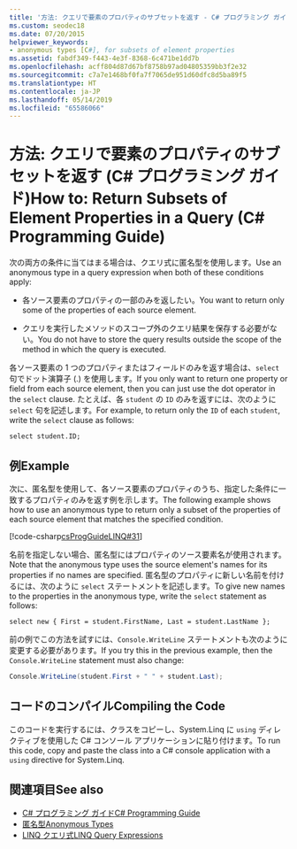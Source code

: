 ```yaml
---
title: '方法: クエリで要素のプロパティのサブセットを返す - C# プログラミング ガイド'
ms.custom: seodec18
ms.date: 07/20/2015
helpviewer_keywords:
- anonymous types [C#], for subsets of element properties
ms.assetid: fabdf349-f443-4e3f-8368-6c471be1dd7b
ms.openlocfilehash: acff804d87d67bf8758b97ad04805359bb3f2e32
ms.sourcegitcommit: c7a7e1468bf0fa7f7065de951d60dfc8d5ba89f5
ms.translationtype: HT
ms.contentlocale: ja-JP
ms.lasthandoff: 05/14/2019
ms.locfileid: "65586066"
---
```

# <a name="how-to-return-subsets-of-element-properties-in-a-query-c-programming-guide"></a><span data-ttu-id="4daba-102">方法: クエリで要素のプロパティのサブセットを返す (C# プログラミング ガイド)</span><span class="sxs-lookup"><span data-stu-id="4daba-102">How to: Return Subsets of Element Properties in a Query (C# Programming Guide)</span></span>
<span data-ttu-id="4daba-103">次の両方の条件に当てはまる場合は、クエリ式に匿名型を使用します。</span><span class="sxs-lookup"><span data-stu-id="4daba-103">Use an anonymous type in a query expression when both of these conditions apply:</span></span>  
  
- <span data-ttu-id="4daba-104">各ソース要素のプロパティの一部のみを返したい。</span><span class="sxs-lookup"><span data-stu-id="4daba-104">You want to return only some of the properties of each source element.</span></span>  
  
- <span data-ttu-id="4daba-105">クエリを実行したメソッドのスコープ外のクエリ結果を保存する必要がない。</span><span class="sxs-lookup"><span data-stu-id="4daba-105">You do not have to store the query results outside the scope of the method in which the query is executed.</span></span>  
  
 <span data-ttu-id="4daba-106">各ソース要素の 1 つのプロパティまたはフィールドのみを返す場合は、`select` 句でドット演算子 (.) を使用します。</span><span class="sxs-lookup"><span data-stu-id="4daba-106">If you only want to return one property or field from each source element, then you can just use the dot operator in the `select` clause.</span></span> <span data-ttu-id="4daba-107">たとえば、各 `student` の `ID` のみを返すには、次のように `select` 句を記述します。</span><span class="sxs-lookup"><span data-stu-id="4daba-107">For example, to return only the `ID` of each `student`, write the `select` clause as follows:</span></span>  
  
```  
select student.ID;  
```  
  
## <a name="example"></a><span data-ttu-id="4daba-108">例</span><span class="sxs-lookup"><span data-stu-id="4daba-108">Example</span></span>  
 <span data-ttu-id="4daba-109">次に、匿名型を使用して、各ソース要素のプロパティのうち、指定した条件に一致するプロパティのみを返す例を示します。</span><span class="sxs-lookup"><span data-stu-id="4daba-109">The following example shows how to use an anonymous type to return only a subset of the properties of each source element that matches the specified condition.</span></span>  
  
 [!code-csharp[csProgGuideLINQ#31](~/samples/snippets/csharp/VS_Snippets_VBCSharp/csProgGuideLINQ/CS/csRef30LangFeatures_2.cs#31)]  
  
 <span data-ttu-id="4daba-110">名前を指定しない場合、匿名型にはプロパティのソース要素名が使用されます。</span><span class="sxs-lookup"><span data-stu-id="4daba-110">Note that the anonymous type uses the source element's names for its properties if no names are specified.</span></span> <span data-ttu-id="4daba-111">匿名型のプロパティに新しい名前を付けるには、次のように `select` ステートメントを記述します。</span><span class="sxs-lookup"><span data-stu-id="4daba-111">To give new names to the properties in the anonymous type, write the `select` statement as follows:</span></span>  
  
```  
select new { First = student.FirstName, Last = student.LastName };  
```  
  
 <span data-ttu-id="4daba-112">前の例でこの方法を試すには、`Console.WriteLine` ステートメントも次のように変更する必要があります。</span><span class="sxs-lookup"><span data-stu-id="4daba-112">If you try this in the previous example, then the `Console.WriteLine` statement must also change:</span></span>  
  
```csharp  
Console.WriteLine(student.First + " " + student.Last);  
```  
  
## <a name="compiling-the-code"></a><span data-ttu-id="4daba-113">コードのコンパイル</span><span class="sxs-lookup"><span data-stu-id="4daba-113">Compiling the Code</span></span>  
  
<span data-ttu-id="4daba-114">このコードを実行するには、クラスをコピーし、System.Linq に `using` ディレクティブを使用した C# コンソール アプリケーションに貼り付けます。</span><span class="sxs-lookup"><span data-stu-id="4daba-114">To run this code, copy and paste the class into a C# console application  with a `using` directive for System.Linq.</span></span>
  
## <a name="see-also"></a><span data-ttu-id="4daba-115">関連項目</span><span class="sxs-lookup"><span data-stu-id="4daba-115">See also</span></span>

- [<span data-ttu-id="4daba-116">C# プログラミング ガイド</span><span class="sxs-lookup"><span data-stu-id="4daba-116">C# Programming Guide</span></span>](../../../csharp/programming-guide/index.md)
- [<span data-ttu-id="4daba-117">匿名型</span><span class="sxs-lookup"><span data-stu-id="4daba-117">Anonymous Types</span></span>](../../../csharp/programming-guide/classes-and-structs/anonymous-types.md)
- [<span data-ttu-id="4daba-118">LINQ クエリ式</span><span class="sxs-lookup"><span data-stu-id="4daba-118">LINQ Query Expressions</span></span>](../../../csharp/programming-guide/linq-query-expressions/index.md)
